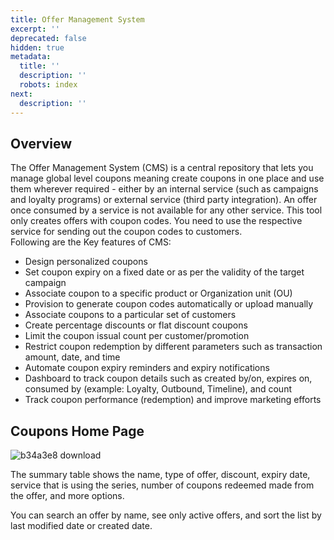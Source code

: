 ```yaml
---
title: Offer Management System
excerpt: ''
deprecated: false
hidden: true
metadata:
  title: ''
  description: ''
  robots: index
next:
  description: ''
---
```

## Overview

The Offer Management System (CMS) is a central repository that lets you manage global level coupons meaning create coupons in one place and use them wherever required - either by an internal service (such as campaigns and loyalty programs) or external service (third party integration). An offer once consumed by a service is not available for any other service. This tool only creates offers with coupon codes. You need to use the respective service for sending out the coupon codes to customers.\
Following are the Key features of CMS:

* Design personalized coupons
* Set coupon expiry on a fixed date or as per the validity of the target campaign
* Associate coupon to a specific product or Organization unit (OU)
* Provision to generate coupon codes automatically or upload manually
* Associate coupons to a particular set of customers 
* Create percentage discounts or flat discount coupons
* Limit the coupon issual count per customer/promotion
* Restrict coupon redemption by different parameters such as transaction amount, date, and time
* Automate coupon expiry reminders and expiry notifications
* Dashboard to track coupon details such as created by/on, expires on, consumed by (example: Loyalty, Outbound, Timeline), and count
* Track coupon performance (redemption) and improve marketing efforts 

## Coupons Home Page

![b34a3e8 download](https://files.readme.io/b34a3e8-download.png)

The summary table shows the name, type of offer, discount, expiry date, service that is using the series, number of coupons redeemed made from the offer, and more options.

You can search an offer by name, see only active offers, and sort the list by last modified date or created date.
